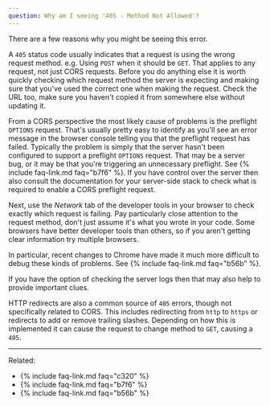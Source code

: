```yaml
---
question: Why am I seeing '405 - Method Not Allowed'?
---
```


There are a few reasons why you might be seeing this error.

A `405` status code usually indicates that a request is using the wrong request method. e.g. Using `POST` when it should
be `GET`. That applies to any request, not just CORS requests. Before you do anything else it is worth quickly checking
which request method the server is expecting and making sure that you've used the correct one when making the request.
Check the URL too, make sure you haven't copied it from somewhere else without updating it.

From a CORS perspective the most likely cause of problems is the preflight `OPTIONS` request. That's usually pretty easy
to identify as you'll see an error message in the browser console telling you that the preflight request has failed.
Typically the problem is simply that the server hasn't been configured to support a preflight `OPTIONS` request. That
may be a server bug, or it may be that you're triggering an unnecessary preflight. See
{% include faq-link.md faq="b7f6" %}. If you have control over the server then also consult the documentation for your
server-side stack to check what is required to enable a CORS preflight request.

Next, use the *Network* tab of the developer tools in your browser to check exactly which request is failing. Pay
particularly close attention to the request method, don't just assume it's what you wrote in your code. Some browsers
have better developer tools than others, so if you aren't getting clear information try multiple browsers.

In particular, recent changes to Chrome have made it much more difficult to debug these kinds of problems. See
{% include faq-link.md faq="b56b" %}.

If you have the option of checking the server logs then that may also help to provide important clues.

HTTP redirects are also a common source of `405` errors, though not specifically related to CORS. This includes
redirecting from `http` to `https` or redirects to add or remove trailing slashes. Depending on how this is implemented
it can cause the request to change method to `GET`, causing a `405`.

---

Related:

* {% include faq-link.md faq="c320" %}
* {% include faq-link.md faq="b7f6" %}
* {% include faq-link.md faq="b56b" %}
